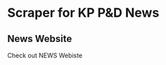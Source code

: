 # Scraper for KP P&D News


News Website
----
Check out NEWS Webiste <a src="https://pndkp.gov.pk/blog-grid/">
